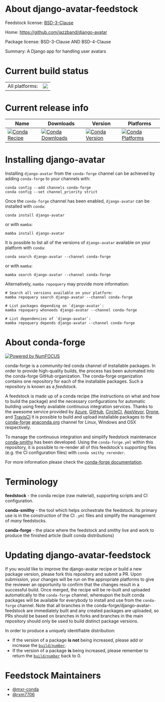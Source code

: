 About django-avatar-feedstock
=============================

Feedstock license: [BSD-3-Clause](https://github.com/conda-forge/django-avatar-feedstock/blob/main/LICENSE.txt)

Home: https://github.com/jazzband/django-avatar

Package license: BSD-3-Clause AND BSD-4-Clause

Summary: A Django app for handling user avatars

Current build status
====================


<table><tr><td>All platforms:</td>
    <td>
      <a href="https://dev.azure.com/conda-forge/feedstock-builds/_build/latest?definitionId=15133&branchName=main">
        <img src="https://dev.azure.com/conda-forge/feedstock-builds/_apis/build/status/django-avatar-feedstock?branchName=main">
      </a>
    </td>
  </tr>
</table>

Current release info
====================

| Name | Downloads | Version | Platforms |
| --- | --- | --- | --- |
| [![Conda Recipe](https://img.shields.io/badge/recipe-django--avatar-green.svg)](https://anaconda.org/conda-forge/django-avatar) | [![Conda Downloads](https://img.shields.io/conda/dn/conda-forge/django-avatar.svg)](https://anaconda.org/conda-forge/django-avatar) | [![Conda Version](https://img.shields.io/conda/vn/conda-forge/django-avatar.svg)](https://anaconda.org/conda-forge/django-avatar) | [![Conda Platforms](https://img.shields.io/conda/pn/conda-forge/django-avatar.svg)](https://anaconda.org/conda-forge/django-avatar) |

Installing django-avatar
========================

Installing `django-avatar` from the `conda-forge` channel can be achieved by adding `conda-forge` to your channels with:

```
conda config --add channels conda-forge
conda config --set channel_priority strict
```

Once the `conda-forge` channel has been enabled, `django-avatar` can be installed with `conda`:

```
conda install django-avatar
```

or with `mamba`:

```
mamba install django-avatar
```

It is possible to list all of the versions of `django-avatar` available on your platform with `conda`:

```
conda search django-avatar --channel conda-forge
```

or with `mamba`:

```
mamba search django-avatar --channel conda-forge
```

Alternatively, `mamba repoquery` may provide more information:

```
# Search all versions available on your platform:
mamba repoquery search django-avatar --channel conda-forge

# List packages depending on `django-avatar`:
mamba repoquery whoneeds django-avatar --channel conda-forge

# List dependencies of `django-avatar`:
mamba repoquery depends django-avatar --channel conda-forge
```


About conda-forge
=================

[![Powered by
NumFOCUS](https://img.shields.io/badge/powered%20by-NumFOCUS-orange.svg?style=flat&colorA=E1523D&colorB=007D8A)](https://numfocus.org)

conda-forge is a community-led conda channel of installable packages.
In order to provide high-quality builds, the process has been automated into the
conda-forge GitHub organization. The conda-forge organization contains one repository
for each of the installable packages. Such a repository is known as a *feedstock*.

A feedstock is made up of a conda recipe (the instructions on what and how to build
the package) and the necessary configurations for automatic building using freely
available continuous integration services. Thanks to the awesome service provided by
[Azure](https://azure.microsoft.com/en-us/services/devops/), [GitHub](https://github.com/),
[CircleCI](https://circleci.com/), [AppVeyor](https://www.appveyor.com/),
[Drone](https://cloud.drone.io/welcome), and [TravisCI](https://travis-ci.com/)
it is possible to build and upload installable packages to the
[conda-forge](https://anaconda.org/conda-forge) [anaconda.org](https://anaconda.org/)
channel for Linux, Windows and OSX respectively.

To manage the continuous integration and simplify feedstock maintenance
[conda-smithy](https://github.com/conda-forge/conda-smithy) has been developed.
Using the ``conda-forge.yml`` within this repository, it is possible to re-render all of
this feedstock's supporting files (e.g. the CI configuration files) with ``conda smithy rerender``.

For more information please check the [conda-forge documentation](https://conda-forge.org/docs/).

Terminology
===========

**feedstock** - the conda recipe (raw material), supporting scripts and CI configuration.

**conda-smithy** - the tool which helps orchestrate the feedstock.
                   Its primary use is in the construction of the CI ``.yml`` files
                   and simplify the management of *many* feedstocks.

**conda-forge** - the place where the feedstock and smithy live and work to
                  produce the finished article (built conda distributions)


Updating django-avatar-feedstock
================================

If you would like to improve the django-avatar recipe or build a new
package version, please fork this repository and submit a PR. Upon submission,
your changes will be run on the appropriate platforms to give the reviewer an
opportunity to confirm that the changes result in a successful build. Once
merged, the recipe will be re-built and uploaded automatically to the
`conda-forge` channel, whereupon the built conda packages will be available for
everybody to install and use from the `conda-forge` channel.
Note that all branches in the conda-forge/django-avatar-feedstock are
immediately built and any created packages are uploaded, so PRs should be based
on branches in forks and branches in the main repository should only be used to
build distinct package versions.

In order to produce a uniquely identifiable distribution:
 * If the version of a package **is not** being increased, please add or increase
   the [``build/number``](https://docs.conda.io/projects/conda-build/en/latest/resources/define-metadata.html#build-number-and-string).
 * If the version of a package **is** being increased, please remember to return
   the [``build/number``](https://docs.conda.io/projects/conda-build/en/latest/resources/define-metadata.html#build-number-and-string)
   back to 0.

Feedstock Maintainers
=====================

* [@mxr-conda](https://github.com/mxr-conda/)
* [@rxm7706](https://github.com/rxm7706/)

